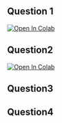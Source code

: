 ## Question 1

[![Open In Colab](https://colab.research.google.com/assets/colab-badge.svg)](https://colab.research.google.com/drive/1l4EEXq-PhePV3ePCMfOZUYaaEt4onlsU?usp=sharing)


## Question2
[![Open In Colab](https://colab.research.google.com/assets/colab-badge.svg)](https://colab.research.google.com/drive/17wJ7IPJO93maX3LWLjIkj66cPVsqcRNa#scrollTo=obnVZR3uH_kn&uniqifier=1)



## Question3



## Question4
